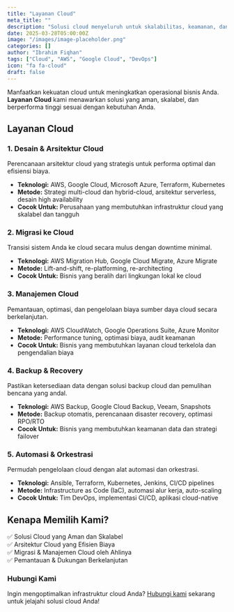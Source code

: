 ```yaml
---
title: "Layanan Cloud"
meta_title: ""
description: "Solusi cloud menyeluruh untuk skalabilitas, keamanan, dan efisiensi."
date: 2025-03-28T05:00:00Z
image: "/images/image-placeholder.png"
categories: []
author: "Ibrahim Fiqhan"
tags: ["Cloud", "AWS", "Google Cloud", "DevOps"]
icon: "fa fa-cloud"
draft: false
---
```


Manfaatkan kekuatan cloud untuk meningkatkan operasional bisnis Anda. **Layanan Cloud** kami menawarkan solusi yang aman, skalabel, dan berperforma tinggi sesuai dengan kebutuhan Anda.

## Layanan Cloud

### 1. Desain & Arsitektur Cloud

Perencanaan arsitektur cloud yang strategis untuk performa optimal dan efisiensi biaya.

- **Teknologi:** AWS, Google Cloud, Microsoft Azure, Terraform, Kubernetes
- **Metode:** Strategi multi-cloud dan hybrid-cloud, arsitektur serverless, desain high availability
- **Cocok Untuk:** Perusahaan yang membutuhkan infrastruktur cloud yang skalabel dan tangguh

### 2. Migrasi ke Cloud

Transisi sistem Anda ke cloud secara mulus dengan downtime minimal.

- **Teknologi:** AWS Migration Hub, Google Cloud Migrate, Azure Migrate
- **Metode:** Lift-and-shift, re-platforming, re-architecting
- **Cocok Untuk:** Bisnis yang beralih dari lingkungan lokal ke cloud

### 3. Manajemen Cloud

Pemantauan, optimasi, dan pengelolaan biaya sumber daya cloud secara berkelanjutan.

- **Teknologi:** AWS CloudWatch, Google Operations Suite, Azure Monitor
- **Metode:** Performance tuning, optimasi biaya, audit keamanan
- **Cocok Untuk:** Bisnis yang membutuhkan layanan cloud terkelola dan pengendalian biaya

### 4. Backup & Recovery

Pastikan ketersediaan data dengan solusi backup cloud dan pemulihan bencana yang andal.

- **Teknologi:** AWS Backup, Google Cloud Backup, Veeam, Snapshots
- **Metode:** Backup otomatis, perencanaan disaster recovery, optimasi RPO/RTO
- **Cocok Untuk:** Bisnis yang membutuhkan keamanan data dan strategi failover

### 5. Automasi & Orkestrasi

Permudah pengelolaan cloud dengan alat automasi dan orkestrasi.

- **Teknologi:** Ansible, Terraform, Kubernetes, Jenkins, CI/CD pipelines
- **Metode:** Infrastructure as Code (IaC), automasi alur kerja, auto-scaling
- **Cocok Untuk:** Tim DevOps, implementasi CI/CD, aplikasi cloud-native

## Kenapa Memilih Kami?

✅ Solusi Cloud yang Aman dan Skalabel  
✅ Arsitektur Cloud yang Efisien Biaya  
✅ Migrasi & Manajemen Cloud oleh Ahlinya  
✅ Pemantauan & Dukungan Berkelanjutan

### Hubungi Kami

Ingin mengoptimalkan infrastruktur cloud Anda? [Hubungi kami](#) sekarang untuk jelajahi solusi cloud Anda!
